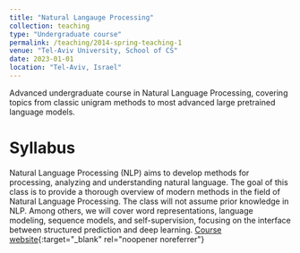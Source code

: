 ```yaml
---
title: "Natural Langauge Processing"
collection: teaching
type: "Undergraduate course"
permalink: /teaching/2014-spring-teaching-1
venue: "Tel-Aviv University, School of CS"
date: 2023-01-01
location: "Tel-Aviv, Israel"
---
```

Advanced undergraduate course in Natural Language Processing, covering topics from classic unigram methods to most advanced large pretrained language models.
# Syllabus
Natural Language Processing (NLP) aims to develop methods for processing, analyzing and understanding natural language. The goal of this class is to provide a thorough overview of modern methods in the field of Natural Language Processing. The class will not assume prior knowledge in NLP. Among others, we will cover word representations, language modeling, sequence models, and self-supervision, focusing on the interface between structured prediction and deep learning. [Course website](https://www.ims.tau.ac.il/Tal/Syllabus/Syllabus_L.aspx?course=0368307701&year=2022){:target="_blank" rel="noopener noreferrer"}
